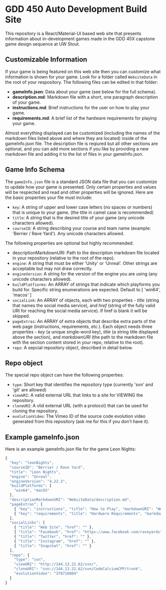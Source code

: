 # GDD 450 Auto Development Build Site
This repository is a React/Material-UI based web site that presents information about in-development games made in the GDD 45X capstone game design sequence at UW Stout.

## Customizable Information
If your game is being featured on this web site then you can customize what information is shown for your game. Look for a folder called `WebsiteData` in the root of your respository. The following files can be edited in that folder:
- **gameInfo.json**: Data about your game (see below for the full schema).
- **description.md**: Markdown file with a short, one paragraph description of your game.
- **instructions.md**: Brief instructions for the user on how to play your game.
- **requirements.md**: A brief list of the hardware requirements for playing your game.

Almost everything displayed can be customized (including the names of the markdown files listed above and where they are located) inside of the gameInfo.json file. The description file is reqiured but all other sections are optional, and you can add more sections if you like by providing a new markdown file and adding it to the list of files in your gameInfo.json.

## Game Info Schema
The `gameInfo.json` file is a standard JSON data file that you can customize to update how your game is presented. Only certain properties and values will be respected and read and other properties will be ignored.  Here are the basic properties your file must include:
* `key`: A string of upper and lower case letters (no spaces or numbers) that is unique to your game. (the title in camel case is recommended)
* `title`: A string that is the desired title of your game (any unicode characters allowed).
* `courseID`: A string describing your course and team name (example: 'Berrier / Rave Yard').  Any unicode characters allowed.

The following properties are optional but highly recommended:
* descriptionMarkdownURI: Path to the description markdown file located in your repository (relative to the root of the repo).
* `engine`: A string that must be either 'Unity' or 'Unreal'. Other strings are acceptable but may not draw correctly.
* `engineVersion`: A string for the version of the engine you are using (any unicode characters allowed).
* `buildPlatfiorms`: An ARRAY of strings that indicate which playforms you build for. Specific string enumerations are expected. Default to [ 'win64', 'macos' ]
* `socialLink`: An ARRAY of objects, each with two properties - _title_ (string that names the social media service), and _href_ (string of the fully valid URI for reaching the social media service). If href is blank it will be skipped.
* `pageExtras`: An ARRAY of extra objects that describe extra parts of the web page (instructions, requirements, etc.).  Each object needs three properties - _key_ (a unique single-word key), _title_ (a string title displayed above the section), and _markdownURI_ (the path to the markdown file with the section content stored in your repo, relative to the root).
* `repo`: A sepcial repository object, described in detail below.

## Repo object
The special repo object can have the following properties:
* `type`: Short key that identifies the repository type (currently 'svn' and 'git' are allowed)
* `viewURI`: A valid external URL that links to a site for VIEWING the repository.
* `cloneURI`: A vlid external URL (with a protocol) that can be used for cloning the repository.
* `evolutionVideo`: The Vimeo ID of the source code evolution video generated from this repository (ask me for this if you don't have it).

## Example gameInfo.json
Here is an example gameInfo.json file for the game Leon Nights:
```js
{
  "key": "leonNights",
  "courseID": "Berrier / Rave Yard",
  "title": "Leon Nights",
  "engine": "Unreal",
  "engineVersion": "4.22.3",
  "buildPlatforms": [
    "win64", "macOS"
  ],
  "descriptionMarkdownURI": "WebsiteData/description.md",
  "pageExtras": [
    { "key": "instructions", "title": "How to Play", "markdownURI": "WebsiteData/instructions.md" },
    { "key": "requirements", "title": "Hardware Requirements", "markdownURI": "WebsiteData/requirements.md" }
  ],
  "socialLinks": [
    { "title": "Web Site", "href": "" },
    { "title": "Facebook", "href": "https://www.facebook.com/raveyardstout/" },
    { "title": "Twitter", "href": "" },
    { "title": "Instagram", "href": "" },
    { "title": "Snapchat", "href": "" }
  ],
  "repo": {
    "type": "svn",
    "viewURI": "http://144.13.22.62/svn/",
    "cloneURI": "svn://144.13.22.62/svn/CodeCalciumCPP/trunk",
    "evolutionVideo": "378716804"
  }
}
```
